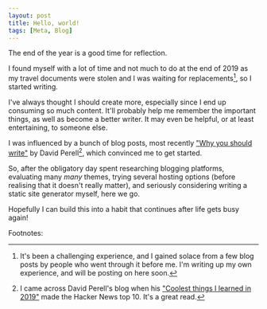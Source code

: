 ```yaml
---
layout: post
title: Hello, world!
tags: [Meta, Blog]
---
```

The end of the year is a good time for reflection. 

I found myself with a lot of time and not much to do at the end of 2019 as my travel documents were stolen and I was waiting for replacements[^travel-documents-stolen], so I started writing. 

I've always thought I should create more, especially since I end up consuming so much content. It'll probably help me remember the important things, as well as become a better writer. It may even be helpful, or at least entertaining, to someone else. 

I was influenced by a bunch of blog posts, most recently ["Why you should write"](https://www.perell.com/blog/why-you-should-write) by David Perell[^david-perell-discovery], which convinced me to get started. 

So, after the obligatory day spent researching blogging platforms, evaluating many _many_ themes, trying several hosting options (before realising that it doesn't really matter), and seriously considering writing a static site generator myself, here we go.

Hopefully I can build this into a habit that continues after life gets busy again!


Footnotes:


[^travel-documents-stolen]: It's been a challenging experience, and I gained solace from a few blog posts by people who went through it before me. I'm writing up my own experience, and will be posting on here soon.

[^david-perell-discovery]: I came across David Perell's blog when his ["Coolest things I learned in 2019"](https://www.perell.com/blog/2019/12/11/coolest-things-i-learned-in-2019) made the Hacker News top 10. It's a great read.
